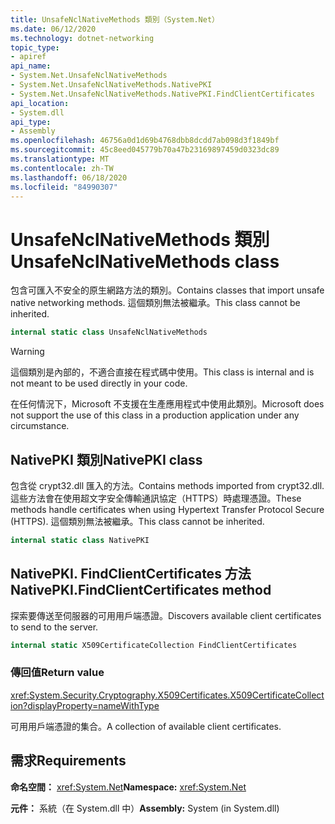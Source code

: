 ```yaml
---
title: UnsafeNclNativeMethods 類別（System.Net）
ms.date: 06/12/2020
ms.technology: dotnet-networking
topic_type:
- apiref
api_name:
- System.Net.UnsafeNclNativeMethods
- System.Net.UnsafeNclNativeMethods.NativePKI
- System.Net.UnsafeNclNativeMethods.NativePKI.FindClientCertificates
api_location:
- System.dll
api_type:
- Assembly
ms.openlocfilehash: 46756a0d1d69b4768dbb8dcdd7ab098d3f1849bf
ms.sourcegitcommit: 45c8eed045779b70a47b23169897459d0323dc89
ms.translationtype: MT
ms.contentlocale: zh-TW
ms.lasthandoff: 06/18/2020
ms.locfileid: "84990307"
---
```

# <a name="unsafenclnativemethods-class"></a><span data-ttu-id="86d5d-102">UnsafeNclNativeMethods 類別</span><span class="sxs-lookup"><span data-stu-id="86d5d-102">UnsafeNclNativeMethods class</span></span>

<span data-ttu-id="86d5d-103">包含可匯入不安全的原生網路方法的類別。</span><span class="sxs-lookup"><span data-stu-id="86d5d-103">Contains classes that import unsafe native networking methods.</span></span> <span data-ttu-id="86d5d-104">這個類別無法被繼承。</span><span class="sxs-lookup"><span data-stu-id="86d5d-104">This class cannot be inherited.</span></span>

```csharp
internal static class UnsafeNclNativeMethods
```

> [!WARNING]
> <span data-ttu-id="86d5d-105">這個類別是內部的，不適合直接在程式碼中使用。</span><span class="sxs-lookup"><span data-stu-id="86d5d-105">This class is internal and is not meant to be used directly in your code.</span></span>
>
> <span data-ttu-id="86d5d-106">在任何情況下，Microsoft 不支援在生產應用程式中使用此類別。</span><span class="sxs-lookup"><span data-stu-id="86d5d-106">Microsoft does not support the use of this class in a production application under any circumstance.</span></span>

## <a name="nativepki-class"></a><span data-ttu-id="86d5d-107">NativePKI 類別</span><span class="sxs-lookup"><span data-stu-id="86d5d-107">NativePKI class</span></span>

<span data-ttu-id="86d5d-108">包含從 crypt32.dll 匯入的方法。</span><span class="sxs-lookup"><span data-stu-id="86d5d-108">Contains methods imported from crypt32.dll.</span></span> <span data-ttu-id="86d5d-109">這些方法會在使用超文字安全傳輸通訊協定（HTTPS）時處理憑證。</span><span class="sxs-lookup"><span data-stu-id="86d5d-109">These methods handle certificates when using Hypertext Transfer Protocol Secure (HTTPS).</span></span> <span data-ttu-id="86d5d-110">這個類別無法被繼承。</span><span class="sxs-lookup"><span data-stu-id="86d5d-110">This class cannot be inherited.</span></span>

```csharp
internal static class NativePKI
```

## <a name="nativepkifindclientcertificates-method"></a><span data-ttu-id="86d5d-111">NativePKI. FindClientCertificates 方法</span><span class="sxs-lookup"><span data-stu-id="86d5d-111">NativePKI.FindClientCertificates method</span></span>

<span data-ttu-id="86d5d-112">探索要傳送至伺服器的可用用戶端憑證。</span><span class="sxs-lookup"><span data-stu-id="86d5d-112">Discovers available client certificates to send to the server.</span></span>

```csharp
internal static X509CertificateCollection FindClientCertificates
```

### <a name="return-value"></a><span data-ttu-id="86d5d-113">傳回值</span><span class="sxs-lookup"><span data-stu-id="86d5d-113">Return value</span></span>

<xref:System.Security.Cryptography.X509Certificates.X509CertificateCollection?displayProperty=nameWithType>

<span data-ttu-id="86d5d-114">可用用戶端憑證的集合。</span><span class="sxs-lookup"><span data-stu-id="86d5d-114">A collection of available client certificates.</span></span>

## <a name="requirements"></a><span data-ttu-id="86d5d-115">需求</span><span class="sxs-lookup"><span data-stu-id="86d5d-115">Requirements</span></span>

<span data-ttu-id="86d5d-116">**命名空間：** <xref:System.Net></span><span class="sxs-lookup"><span data-stu-id="86d5d-116">**Namespace:** <xref:System.Net></span></span>

<span data-ttu-id="86d5d-117">**元件：** 系統（在 System.dll 中）</span><span class="sxs-lookup"><span data-stu-id="86d5d-117">**Assembly:** System (in System.dll)</span></span>
